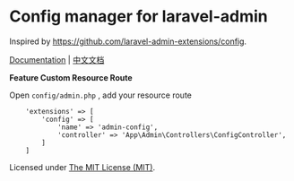Config manager for laravel-admin
========================

Inspired by https://github.com/laravel-admin-extensions/config.

[Documentation](http://laravel-admin.org/docs/#/en/extension-config) | [中文文档](http://laravel-admin.org/docs/#/zh/extension-config)

**Feature Custom Resource Route**

Open `config/admin.php` , add your resource route

```
    'extensions' => [
        'config' => [
            'name' => 'admin-config',
            'controller' => 'App\Admin\Controllers\ConfigController',
        ]
    ]
```

Licensed under [The MIT License (MIT)](LICENSE).
